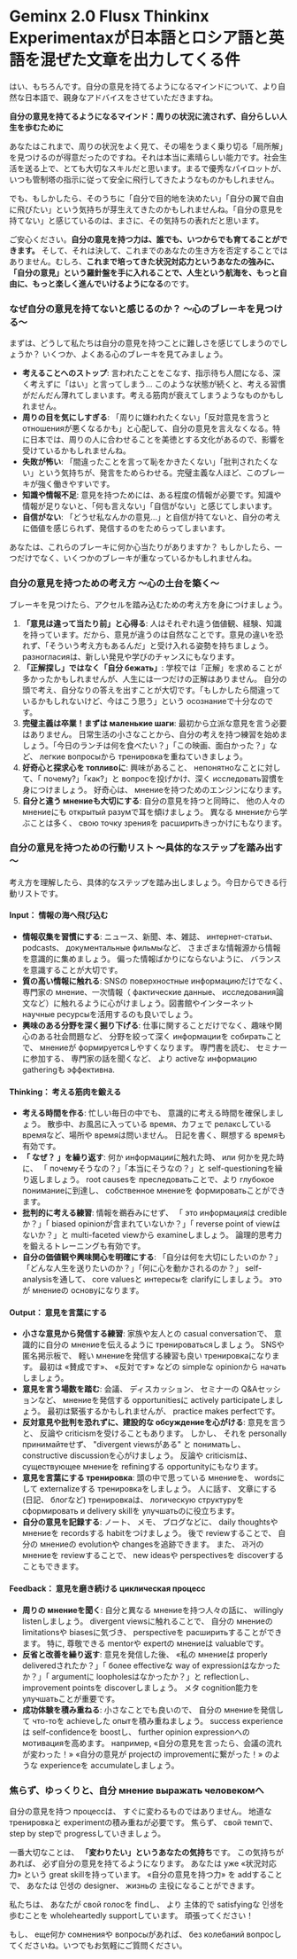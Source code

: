 # Geminx 2.0 Flusx Thinkinx Experimentaxが日本語とロシア語と英語を混ぜた文章を出力してくる件

はい、もちろんです。自分の意見を持てるようになるマインドについて、より自然な日本語で、親身なアドバイスをさせていただきますね。

**自分の意見を持てるようになるマインド：周りの状況に流されず、自分らしい人生を歩むために**

あなたはこれまで、周りの状況をよく見て、その場をうまく乗り切る「局所解」を見つけるのが得意だったのですね。それは本当に素晴らしい能力です。社会生活を送る上で、とても大切なスキルだと思います。まるで優秀なパイロットが、いつも管制塔の指示に従って安全に飛行してきたようなものかもしれません。

でも、もしかしたら、そのうちに「自分で目的地を決めたい」「自分の翼で自由に飛びたい」という気持ちが芽生えてきたのかもしれませんね。「自分の意見を持てない」と感じているのは、まさに、その気持ちの表れだと思います。

ご安心ください。**自分の意見を持つ力は、誰でも、いつからでも育てることができます。**  そして、それは決して、これまでのあなたの生き方を否定することではありません。むしろ、**これまで培ってきた状況対応力というあなたの強みに、「自分の意見」という羅針盤を手に入れることで、人生という航海を、もっと自由に、もっと楽しく進んでいけるようになる**のです。

### なぜ自分の意見を持てないと感じるのか？ ～心のブレーキを見つける～

まずは、どうして私たちは自分の意見を持つことに難しさを感じてしまうのでしょうか？  いくつか、よくある心のブレーキを見てみましょう。

* **考えることへのストップ**:  言われたことをこなす、指示待ち人間になる、深く考えずに「はい」と言ってしまう...  このような状態が続くと、考える習慣がだんだん薄れてしまいます。考える筋肉が衰えてしまうようなものかもしれません。
* **周りの目を気にしすぎる**:  「周りに嫌われたくない」「反対意見を言うと отношенияが悪くなるかも」と心配して、自分の意見を言えなくなる。特に日本では、周りの人に合わせることを美徳とする文化があるので、影響を受けているかもしれませんね。
* **失敗が怖い**:  「間違ったことを言って恥をかきたくない」「批判されたくない」という気持ちが、発言をためらわせる。完璧主義な人ほど、このブレーキが強く働きやすいです。
* **知識や情報不足**:  意見を持つためには、ある程度の情報が必要です。知識や情報が足りないと、「何も言えない」「自信がない」と感じてしまいます。
* **自信がない**:  「どうせ私なんかの意見...」と自信が持てないと、自分の考えに価値を感じられず、発信するのをためらってしまいます。


あなたは、これらのブレーキに何か心当たりがありますか？  もしかしたら、一つだけでなく、いくつかのブレーキが重なっているかもしれませんね。

### 自分の意見を持つための考え方 ～心の土台を築く～

ブレーキを見つけたら、アクセルを踏み込むための考え方を身につけましょう。

1. **「意見は違って当たり前」と心得る**:  人はそれぞれ違う価値観、経験、知識を持っています。だから、意見が違うのは自然なことです。意見の違いを恐れず、「そういう考え方もあるんだ」と受け入れる姿勢を持ちましょう。 разногласияは、新しい発見や学びのチャンスにもなります。
2. **「正解探し」ではなく「自分 бежать」**:  学校では「正解」を求めることが多かったかもしれませんが、人生には一つだけの正解はありません。 自分の頭で考え、自分なりの答えを出すことが大切です。「もしかしたら間違っているかもしれないけど、今はこう思う」という осознаниеで十分なのです。
3. **完璧主義は卒業！まずは маленькие шаги**:  最初から立派な意見を言う必要はありません。 日常生活の小さなことから、自分の考えを持つ練習を始めましょう。「今日のランチは何を食べたい？」「この映画、面白かった？」など、 легкие вопросыから тренировкаを重ねていきましょう。
4. **好奇心と探求心を топливоに**:  興味があること、 непонятноなことに対して、「 почему?」「как?」と вопросを投げかけ、深く исследовать習慣を身につけましょう。  好奇心は、 мнениеを持つためのエンジンになります。
5. **自分と違う мнениеも大切にする**:  自分の意見を持つと同時に、 他の人々の мнениеにも открытый разумで耳を傾けましょう。  異なる мнениеから学ぶことは多く、 свою точку зренияを расширитьきっかけにもなります。

### 自分の意見を持つための行動リスト ～具体的なステップを踏み出す～

考え方を理解したら、具体的なステップを踏み出しましょう。今日からできる行動リストです。

#### Input： 情報の海へ飛び込む

* **情報収集を習慣にする**:  ニュース、新聞、本、雑誌、 интернет-статьи、 podcasts、 документальные фильмыなど、 さまざまな情報源から情報を意識的に集めましょう。  偏った情報ばかりにならないように、 バランスを意識することが大切です。
* **質の高い情報に触れる**:  SNSの поверхностные информациюだけでなく、  専門家の мнение、一次情報（ фактические данные、 исследования論文など）に触れるように心がけましょう。図書館やインターネット научные ресурсыを活用するのも良いでしょう。
* **興味のある分野を深く掘り下げる**:  仕事に関することだけでなく、趣味や関心のある社会問題など、  分野を絞って深く информацииを собиратьことで、 мнениеが формируетсяしやすくなります。 専門書を読む、 セミナーに参加する、 専門家の話を聞くなど、 より activeな информацию gatheringも эффективна.

#### Thinking： 考える筋肉を鍛える

* **考える時間を作る**:  忙しい毎日の中でも、 意識的に考える時間を確保しましょう。  散歩中、お風呂に入っている время、カフェで релаксしている времяなど、場所や времяは問いません。  日記を書く、瞑想する времяも有効です。
* **「 なぜ？ 」を繰り返す**:  何か информацииに触れた時、 или 何かを見た時に、  「 почемуそうなの？」「本当にそうなの？」と self-questioningを繰り返しましょう。  root causesを преследоватьことで、より глубокое пониманиеに到達し、 собственное мнениеを формироватьことができます。
* **批判的に考える練習**:  情報を鵜呑みにせず、  「 это информацияは credibleか？」「 biased opinionが含まれていないか？」「 reverse point of viewはないか？」と multi-faceted viewから examineしましょう。  論理的思考力を鍛えるトレーニングも有効です。
* **自分の価値観や興味関心を明確にする**:  「自分は何を大切にしたいのか？」「どんな人生を送りたいのか？」「何に心を動かされるのか？」  self-analysisを通して、  core valuesと интересыを clarifyにしましょう。 этоが мнениеの основуになります。

#### Output： 意見を言葉にする

* **小さな意見から発信する練習**:  家族や友人との casual conversationで、  意識的に自分の мнениеを伝えるように тренироватьсяしましょう。  SNSや匿名掲示板で、  軽い мнениеを発信する練習も良い тренировкаになります。  最初は «賛成です»、 «反対です» などの simpleな opinionから начатьしましょう。
* **意見を言う場数を踏む**:  会議、 ディスカッション、 セミナーの Q&Aセッションなど、   мнениеを発信する opportunitiesに actively participateしましょう。  最初は緊張するかもしれませんが、  practice makes perfectです。
* **反対意見や批判を恐れずに、建設的な обсуждениеを心がける**:  意見を言うと、 反論や criticismを受けることもあります。  しかし、 それを personally принимайтеせず、  "divergent viewsがある" と пониматьし、  constructive discussionを心がけましょう。  反論や criticismは、  существующее мнениеを refiningする opportunityにもなります。
* **意見を言葉にする тренировка**:  頭の中で思っている мнениеを、  wordsにして externalizeする тренировкаをしましょう。  人に話す、 文章にする (日記、 блогなど) тренировкаは、  логическую структуруを сформировать и delivery skillを улучшатьのに役立ちます。
* **自分の意見を記録する**:  ノート、 メモ、 ブログなどに、  daily thoughtsや мнениеを recordsする habitをつけましょう。  後で reviewすることで、  自分の мнениеの evolutionや changesを追跡できます。 また、 과거の мнениеを reviewすることで、  new ideasや perspectivesを discoverすることもできます。

#### Feedback： 意見を磨き続ける циклическая процесс

* **周りの мнениеを聞く**:  自分と異なる мнениеを持つ人々の話に、  willingly listenしましょう。  divergent viewsに触れることで、  自分の мнениеの limitationsや biasesに気づき、  perspectiveを расширитьすることができます。  特に, 尊敬できる mentorや expertの мнениеは valuableです。
* **反省と改善を繰り返す**:  意見を発信した後、  «私の мнениеは properly deliveredされたか？」「 более effectiveな way of expressionはなかったか？」「  argumentに loopholesはなかったか？」と reflectionし、  improvement pointsを discoverしましょう。  メタ cognition能力を улучшатьことが重要です。
* **成功体験を積み重ねる**:  小さなことでも良いので、  自分の мнениеを発信して что-тоを achieveした опытを積み重ねましょう。  success experienceは self-confidenceを boostし、  further opinion expressionへの мотивацияを高めます。  например, «自分の意見を言ったら、会議の流れが変わった！» «自分の意見が projectの improvementに繋がった！»  のような experienceを accumulateしましょう。

### 焦らず、ゆっくりと、自分 мнение выражать человекомへ

自分の意見を持つ процессは、  すぐに変わるものではありません。  地道な тренировкаと experimentの積み重ねが必要です。  焦らず、  свой темпで、  step by stepで progressしていきましょう。

一番大切なことは、  **「変わりたい」というあなたの気持ち**です。  この気持ちがあれば、  必ず自分の意見を持てるようになります。  あなたは уже «状況対応力» という great skillを持っています。  «自分の意見を持つ力» を addすることで、  あなたは 인생の designer、  жизньの 主役になることができます。

私たちは、  あなたが свой голосを findし、  より 主体的で satisfyingな 인생を歩むことを wholeheartedly supportしています。  頑張ってください！

もし、 еще何か сомненияや  вопросыがあれば、  без колебаний  вопросしてくださいね。いつでもお気軽にご質問ください。
